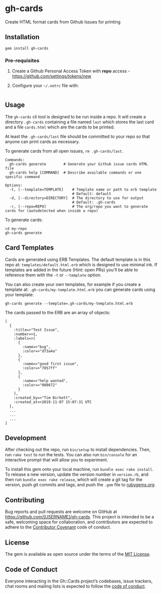 # gh-cards

Create HTML format cards from Github Issues for printing

## Installation

```
gem install gh-cards
```

### Pre-requisites

1. Create a Github Personal Access Token with **repo** access - https://github.com/settings/tokens/new

2. Configure your `~/.netrc` file with:
```

```

## Usage

The `gh-cards` cli tool is designed to be run inside a repo. It will create a
directory `.gh-cards` containing a file named `last` which stores the last card
and a file `cards.html` which are the cards to be printed.

At least the `.gh-cards/last` file should be committed to your repo so that anyone
can print cards as necessary.

To generate cards from all open issues, `rm .gh-cards/last`.

```
Commands:
  gh-cards generate        # Generate your Github issue cards HTML file
  gh-cards help [COMMAND]  # Describe available commands or one specific command

Options:
  -t, [--template=TEMPLATE]    # Template name or path to erb template
                               # Default: default
  -d, [--directory=DIRECTORY]  # The directory to use for output
                               # Default: .gh-cards
  -r, [--repo=REPO]            # The org/repo you want to generate cards for (autodetected when inside a repo)
```

To generate cards:
```
cd my-repo
gh-cards generate
```

## Card Templates

Cards are generated using ERB Templates. The default template is in this repo
at: `templates/default.html.erb` which is designed to use minimal ink. If templates
are added in the future (Hint: open PRs) you'll be able to reference them with
the `-t` or `--template` option.

You can also create your own templates, for example if you create a template at:
`.gh-cards/my-template.html.erb` you can generate cards using your template:
```
gh-cards generate --template=.gh-cards/my-template.html.erb
```

The cards passed to the ERB are an array of objects:
```
[
  {
    :title=>"Test Issue",
    :number=>1,
    :labels=>[
      {
        :name=>"bug",
        :color=>"d73a4a"
      },
      {
        :name=>"good first issue",
        :color=>"7057ff"
      },
      {
        :name=>"help wanted",
        :color=>"008672"
      }
    ],
    :created_by=>"Tim Birkett",
    :created_at=>2019-11-07 15:07:31 UTC
  },
  ...
  ...
  ...
]
```

## Development

After checking out the repo, run `bin/setup` to install dependencies. Then, run `rake test` to run the tests. You can also run `bin/console` for an interactive prompt that will allow you to experiment.

To install this gem onto your local machine, run `bundle exec rake install`. To release a new version, update the version number in `version.rb`, and then run `bundle exec rake release`, which will create a git tag for the version, push git commits and tags, and push the `.gem` file to [rubygems.org](https://rubygems.org).

## Contributing

Bug reports and pull requests are welcome on GitHub at https://github.com/[USERNAME]/gh-cards. This project is intended to be a safe, welcoming space for collaboration, and contributors are expected to adhere to the [Contributor Covenant](http://contributor-covenant.org) code of conduct.

## License

The gem is available as open source under the terms of the [MIT License](https://opensource.org/licenses/MIT).

## Code of Conduct

Everyone interacting in the Gh::Cards project’s codebases, issue trackers, chat rooms and mailing lists is expected to follow the [code of conduct](https://github.com/[USERNAME]/gh-cards/blob/master/CODE_OF_CONDUCT.md).
